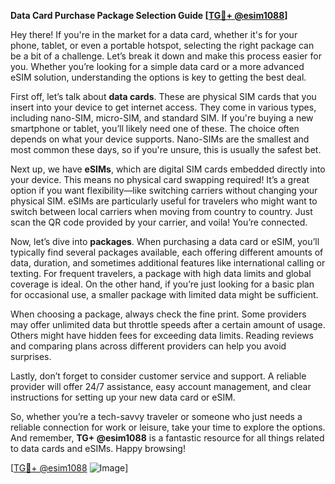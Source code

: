**Data Card Purchase Package Selection Guide [[TG💪+ @esim1088](https://t.me/s/esim1088)]**

Hey there! If you're in the market for a data card, whether it's for your phone, tablet, or even a portable hotspot, selecting the right package can be a bit of a challenge. Let’s break it down and make this process easier for you. Whether you’re looking for a simple data card or a more advanced eSIM solution, understanding the options is key to getting the best deal.

First off, let’s talk about **data cards**. These are physical SIM cards that you insert into your device to get internet access. They come in various types, including nano-SIM, micro-SIM, and standard SIM. If you're buying a new smartphone or tablet, you’ll likely need one of these. The choice often depends on what your device supports. Nano-SIMs are the smallest and most common these days, so if you're unsure, this is usually the safest bet.

Next up, we have **eSIMs**, which are digital SIM cards embedded directly into your device. This means no physical card swapping required! It’s a great option if you want flexibility—like switching carriers without changing your physical SIM. eSIMs are particularly useful for travelers who might want to switch between local carriers when moving from country to country. Just scan the QR code provided by your carrier, and voila! You’re connected.

Now, let’s dive into **packages**. When purchasing a data card or eSIM, you’ll typically find several packages available, each offering different amounts of data, duration, and sometimes additional features like international calling or texting. For frequent travelers, a package with high data limits and global coverage is ideal. On the other hand, if you’re just looking for a basic plan for occasional use, a smaller package with limited data might be sufficient.

When choosing a package, always check the fine print. Some providers may offer unlimited data but throttle speeds after a certain amount of usage. Others might have hidden fees for exceeding data limits. Reading reviews and comparing plans across different providers can help you avoid surprises.

Lastly, don’t forget to consider customer service and support. A reliable provider will offer 24/7 assistance, easy account management, and clear instructions for setting up your new data card or eSIM.

So, whether you’re a tech-savvy traveler or someone who just needs a reliable connection for work or leisure, take your time to explore the options. And remember, **TG+ @esim1088** is a fantastic resource for all things related to data cards and eSIMs. Happy browsing!

[[TG💪+ @esim1088](https://t.me/s/esim1088) ![Image](https://i.postimg.cc/Y0z9fWf4/image.png)]